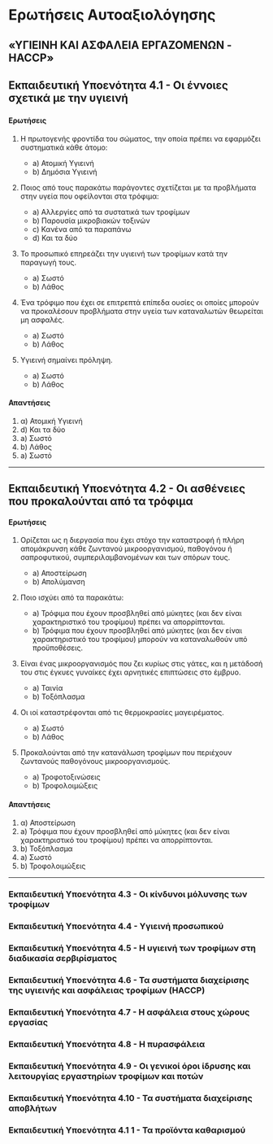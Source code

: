 # Ερωτήσεις Αυτοαξιολόγησης 



## «ΥΓΙΕΙΝΗ ΚΑΙ ΑΣΦΑΛΕΙΑ ΕΡΓΑΖΟΜΕΝΩΝ - HACCP»





## Εκπαιδευτική Υποενότητα 4.1 - Οι έννοιες σχετικά με την υγιεινή  

### 

#### Ερωτήσεις

1. Η πρωτογενής φροντίδα του σώματος, την οποία πρέπει να εφαρμόζει συστηματικά κάθε άτομο:
   - a) Ατομική Υγιεινή
   - b) Δημόσια Υγιεινή

2. Ποιος από τους παρακάτω παράγοντες σχετίζεται με τα προβλήματα στην υγεία που οφείλονται στα τρόφιμα:
   - a) Αλλεργίες από τα συστατικά των τροφίμων
   - b) Παρουσία μικροβιακών τοξινών
   - c) Κανένα από τα παραπάνω
   - d) Και τα δύο

3. Το προσωπικό επηρεάζει την υγιεινή των τροφίμων κατά την παραγωγή τους.
   - a) Σωστό
   - b) Λάθος

4. Ένα τρόφιμο που έχει σε επιτρεπτά επίπεδα ουσίες οι οποίες μπορούν να προκαλέσουν προβλήματα στην υγεία των καταναλωτών θεωρείται μη ασφαλές.
   - a) Σωστό
   - b) Λάθος

5. Υγιεινή σημαίνει πρόληψη.
   - a) Σωστό
   - b) Λάθος



#### Απαντήσεις

1. α) Ατομική Υγιεινή
2. d) Και τα δύο
3. a) Σωστό
4. b) Λάθος
5. a) Σωστό



---



## Εκπαιδευτική Υποενότητα 4.2 - Οι ασθένειες που προκαλούνται από τα τρόφιμα  





#### Ερωτήσεις

1. Ορίζεται ως η διεργασία που έχει στόχο την καταστροφή ή πλήρη απομάκρυνση κάθε ζωντανού μικροοργανισμού, παθογόνου ή σαπροφυτικού, συμπεριλαμβανομένων και των σπόρων τους.
   - a) Αποστείρωση
   - b) Απολύμανση

2. Ποιο ισχύει από τα παρακάτω:
   - a) Τρόφιμα που έχουν προσβληθεί από μύκητες (και δεν είναι χαρακτηριστικό του τροφίμου) πρέπει να απορρίπτονται.
   - b) Τρόφιμα που έχουν προσβληθεί από μύκητες (και δεν είναι χαρακτηριστικό του τροφίμου) μπορούν να καταναλωθούν υπό προϋποθέσεις.

3. Είναι ένας μικροοργανισμός που ζει κυρίως στις γάτες, και η μετάδοσή του στις έγκυες γυναίκες έχει αρνητικές επιπτώσεις στο έμβρυο.
   - a) Ταινία
   - b) Τοξόπλασμα

4. Οι ιοί καταστρέφονται από τις θερμοκρασίες μαγειρέματος.
   - a) Σωστό
   - b) Λάθος

5. Προκαλούνται από την κατανάλωση τροφίμων που περιέχουν ζωντανούς παθογόνους μικροοργανισμούς.
   - a) Τροφοτοξινώσεις
   - b) Τροφολοιμώξεις



#### Απαντήσεις

1. α) Αποστείρωση
2. a) Τρόφιμα που έχουν προσβληθεί από μύκητες (και δεν είναι χαρακτηριστικό του τροφίμου) πρέπει να απορρίπτονται.
3. b) Τοξόπλασμα
4. a) Σωστό
5. b) Τροφολοιμώξεις



---



### Εκπαιδευτική Υποενότητα 4.3 - Οι κίνδυνοι μόλυνσης των τροφίμων  

### Εκπαιδευτική Υποενότητα 4.4 - Υγιεινή προσωπικού  

### Εκπαιδευτική Υποενότητα 4.5 - Η υγιεινή των τροφίμων στη διαδικασία σερβιρίσματος  

### Εκπαιδευτική Υποενότητα 4.6 - Τα συστήματα διαχείρισης της υγιεινής και ασφάλειας τροφίμων (HACCP)  

### Εκπαιδευτική Υποενότητα 4.7 - Η ασφάλεια στους χώρους εργασίας  

### Εκπαιδευτική Υποενότητα 4.8 - Η πυρασφάλεια  

### Εκπαιδευτική Υποενότητα 4.9 - Οι γενικοί όροι ίδρυσης και λειτουργίας εργαστηρίων τροφίμων και ποτών  

### Εκπαιδευτική Υποενότητα 4.10 - Τα συστήματα διαχείρισης αποβλήτων  

### Εκπαιδευτική Υποενότητα 4.1 1 - Τα προϊόντα καθαρισμού  